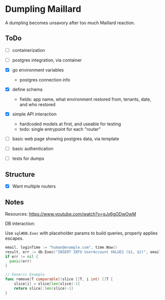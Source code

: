 # Dumpling Maillard

A dumpling becomes unsavory after too much Maillard reaction.

## ToDo

- [ ] containerization
- [ ] postgres integration, via container
- [x] go environment variables
    - postgres connection info
- [x] define schema
    - fields: app name, what environment restored from, tenants, date, and who restored
- [x] simple API interaction
    - hardcoded models at first, and useable for testing
    - todo: single entrypoint for each "router"
- [ ] basic web page showing postgres data, via template
- [ ] basic authentication
- [ ] tests for dumps


## Structure

- [x] Want multiple routers

## Notes

Resources: https://www.youtube.com/watch?v=gJx6gODwOwM

DB interaction:

Use `sql#DB.Exec` with placeholder params to build queries, properly applies escapes.

```go
email, loginTime := "human@example.com", time.Now()
result, err := db.Exec("INSERT INTO UserAccount VALUES ($1, $2)", email, loginTime)
if err != nil {
  panic(err)
}
```

```go
// Generic Example
func remove[T comparable](slice []T, i int) []T {
	slice[i] = slice[len(slice)-1]
	return slice[:len(slice)-1]
}
```
